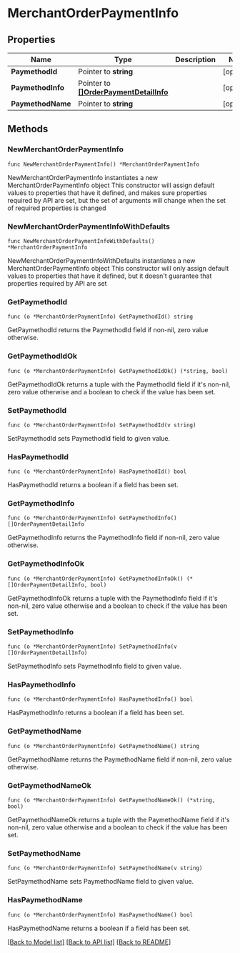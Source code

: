 # MerchantOrderPaymentInfo

## Properties

Name | Type | Description | Notes
------------ | ------------- | ------------- | -------------
**PaymethodId** | Pointer to **string** |  | [optional] 
**PaymethodInfo** | Pointer to [**[]OrderPaymentDetailInfo**](OrderPaymentDetailInfo.md) |  | [optional] 
**PaymethodName** | Pointer to **string** |  | [optional] 

## Methods

### NewMerchantOrderPaymentInfo

`func NewMerchantOrderPaymentInfo() *MerchantOrderPaymentInfo`

NewMerchantOrderPaymentInfo instantiates a new MerchantOrderPaymentInfo object
This constructor will assign default values to properties that have it defined,
and makes sure properties required by API are set, but the set of arguments
will change when the set of required properties is changed

### NewMerchantOrderPaymentInfoWithDefaults

`func NewMerchantOrderPaymentInfoWithDefaults() *MerchantOrderPaymentInfo`

NewMerchantOrderPaymentInfoWithDefaults instantiates a new MerchantOrderPaymentInfo object
This constructor will only assign default values to properties that have it defined,
but it doesn't guarantee that properties required by API are set

### GetPaymethodId

`func (o *MerchantOrderPaymentInfo) GetPaymethodId() string`

GetPaymethodId returns the PaymethodId field if non-nil, zero value otherwise.

### GetPaymethodIdOk

`func (o *MerchantOrderPaymentInfo) GetPaymethodIdOk() (*string, bool)`

GetPaymethodIdOk returns a tuple with the PaymethodId field if it's non-nil, zero value otherwise
and a boolean to check if the value has been set.

### SetPaymethodId

`func (o *MerchantOrderPaymentInfo) SetPaymethodId(v string)`

SetPaymethodId sets PaymethodId field to given value.

### HasPaymethodId

`func (o *MerchantOrderPaymentInfo) HasPaymethodId() bool`

HasPaymethodId returns a boolean if a field has been set.

### GetPaymethodInfo

`func (o *MerchantOrderPaymentInfo) GetPaymethodInfo() []OrderPaymentDetailInfo`

GetPaymethodInfo returns the PaymethodInfo field if non-nil, zero value otherwise.

### GetPaymethodInfoOk

`func (o *MerchantOrderPaymentInfo) GetPaymethodInfoOk() (*[]OrderPaymentDetailInfo, bool)`

GetPaymethodInfoOk returns a tuple with the PaymethodInfo field if it's non-nil, zero value otherwise
and a boolean to check if the value has been set.

### SetPaymethodInfo

`func (o *MerchantOrderPaymentInfo) SetPaymethodInfo(v []OrderPaymentDetailInfo)`

SetPaymethodInfo sets PaymethodInfo field to given value.

### HasPaymethodInfo

`func (o *MerchantOrderPaymentInfo) HasPaymethodInfo() bool`

HasPaymethodInfo returns a boolean if a field has been set.

### GetPaymethodName

`func (o *MerchantOrderPaymentInfo) GetPaymethodName() string`

GetPaymethodName returns the PaymethodName field if non-nil, zero value otherwise.

### GetPaymethodNameOk

`func (o *MerchantOrderPaymentInfo) GetPaymethodNameOk() (*string, bool)`

GetPaymethodNameOk returns a tuple with the PaymethodName field if it's non-nil, zero value otherwise
and a boolean to check if the value has been set.

### SetPaymethodName

`func (o *MerchantOrderPaymentInfo) SetPaymethodName(v string)`

SetPaymethodName sets PaymethodName field to given value.

### HasPaymethodName

`func (o *MerchantOrderPaymentInfo) HasPaymethodName() bool`

HasPaymethodName returns a boolean if a field has been set.


[[Back to Model list]](../README.md#documentation-for-models) [[Back to API list]](../README.md#documentation-for-api-endpoints) [[Back to README]](../README.md)



